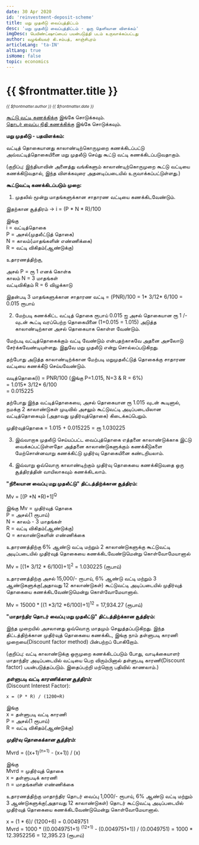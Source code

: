 ```yaml
---
date: 30 Apr 2020
id: 'reinvestment-deposit-scheme'
title: மறு முதலீடு வைப்புத்திட்டம்
desc: 'மறு முதலீடு வைப்புத்திட்டம் - ஒரு தெளிவான விளக்கம்'
imgDesc: பெயிண்ட்ஷாப்பைப் பயன்படுத்தி படம் உருவாக்கப்பட்டது
author: வழங்கியவர் கி.சம்பத், காஞ்சிபுரம்
articleLang: 'ta-IN'
altLang: true
isHome: false
topic: economics
---
```


<altLang />

# {{ $frontmatter.title }}
<i style="font-size: 0.75em;"> {{ $frontmatter.author }} {{ $frontmatter.date }} </i>

[கூட்டு வட்டி கணக்கிக்கு](http://thedatatalks.in/ta/custom/economics/compound-interest) இங்கே சொடுக்கவும்.  
[தொடர் வைப்பு நிதி கணக்கிக்கு](http://thedatatalks.in/ta/custom/economics/recurring-deposit) இங்கே சொடுக்கவும்.

**மறு முதலீடு - பதவிளக்கம்:**

வட்டித் தொகையானது காலாண்டிற்கொருமுறை கணக்கிடப்பட்டு அவ்வட்டித்தொகையினை மறு முதலீடு செய்து கூட்டு வட்டி கணக்கிடப்படுவதாகும். 

(குறிப்பு: இந்தியாவின் அனைத்து வங்கிகளும் காலாண்டிற்கொருமுறை கூட்டு வட்டியை கணக்கிடுவதால், இந்த விளக்கவுரை அதனடிப்படையில் உருவாக்கப்பட்டுள்ளது.)

**கூட்டுவட்டி கணக்கிடப்படும் முறை:**

1. முதலில் மூன்று மாதங்களுக்கான சாதாரண வட்டியை கணக்கிடவேண்டும். 

இதற்கான சூத்திரம் -> i = (P * N * R)/100

இங்கு   
i = வட்டித்தொகை   
P = அசல்(முதலீட்டுத் தொகை)  
N = காலம்(மாதங்களின் எண்ணிக்கை)  
R = வட்டி விகிதம்(ஆண்டுக்கு)   

உதாரணத்திற்கு, 

அசல் P  = ரூ 1 எனக் கொள்க  
காலம் N = 3 மாதங்கள்   
வட்டிவிகிதம் R = 6 விழுக்காடு   

இதன்படி 3 மாதங்களுக்கான சாதாரண வட்டி = (PNR)/100 = 1* 3/12* 6/100 = 0.015 ரூபாய்  

2. மேற்படி கணக்கிட்ட வட்டித் தொகை ரூபாய் 0.015 ஐ அசல் தொகையான ரூ 1 /- வுடன் கூட்டி வரப்பெற்ற தொகையினை (1+0.015 = 1.015) அடுத்த காலாண்டிற்கான அசல் தொகையாக கொள்ள வேண்டும்.

மேற்படி வட்டித்தொகைக்கும் வட்டி வேண்டும் என்பதற்காகவே அதனை அசலோடு சேர்க்கவேண்டியுள்ளது. இதுவே மறு முதலீடு என்று சொல்லப்படுகிறது.

தற்போது அடுத்த காலாண்டிற்க்கான மேற்படி மறுமுதலீட்டுத் தொகைக்கு சாதாரண வட்டியை கணக்கீடு செய்யவேண்டும். 

வடித்தொகை(i)    = PNR/100 (இங்கு P=1.015, N=3 & R = 6%)  
                    = 1.015* 3/12* 6/100  
                    = 0.015225  

தற்போது இந்த வட்டித்தொகையை, அசல் தொகையான ரூ 1.015 வுடன் கூடினால், நமக்கு 2 காலாண்டுகள் முடிவில் அசலும் கூட்டுவட்டி அடிப்படையிலான வட்டித்தொகையும் (அதாவது முதிர்வுத்தொகை) கிடைக்கப்பெறும். 

முதிர்வுத்தொகை = 1.015 + 0.015225 = ரூ 1.030225

3. இவ்வாறாக முதலீடு செய்யப்பட்ட வைப்புத்தொகை எத்தனை காலாண்டுக்காக இட்டு வைக்கப்பட்டுள்ளதோ அத்தனை காலாண்டுகளுக்கும் கணக்கீடுகளை மேற்சொன்னவாறு கணக்கிட்டு முதிர்வு தொகையினை கண்டறியலாம்.

4. இவ்வாறு ஒவ்வொரு காலாண்டிற்கும் முதிர்வு தொகையை கணக்கிடுவதை ஒரு சூத்திரத்தின் வாயிலாகவும் கணக்கிடலாம்.

**"நிலையான வைப்பு மறு முதலீட்டு" திட்டத்திற்க்கான சூத்திரம்:**

Mv = [(P *N *R)+1]<sup>Q</sup>

இங்கு 
Mv = முதிர்வுத் தொகை  
P = அசல்(1 ரூபாய்)   
N = காலம் - 3 மாதங்கள்  
R = வட்டி விகிதம்(ஆண்டுக்கு)   
Q = காலாண்டுகளின் எண்ணிக்கை  

உதாரணத்திற்கு 6% ஆண்டு வட்டி மற்றும் 2 காலாண்டுகளுக்கு கூட்டுவட்டி அடிப்படையில் முதிர்வுத் தொகையை கணக்கிடவேண்டுமென்று கொள்வோமேயானால் 

Mv = [(1* 3/12 * 6/100)+1]<sup>2</sup> = 1.030225 (ரூபாய்)

உதாரணத்திற்கு அசல் 15,000/- ரூபாய், 6% ஆண்டு வட்டி மற்றும் 3 ஆண்டுகளுக்கு(அதாவது 12 காலாண்டுகள்) கூட்டுவட்டி அடிப்படையில் முதிர்வுத் தொகையை கணக்கிடவேண்டுமென்று கொள்வோமேயானால். 

Mv = 15000 * [(1 *3/12 *6/100)+1]<sup>12</sup> = 17,934.27 (ரூபாய்)

**"மாதாந்திர தொடர் வைப்பு மறு முதலீட்டு" திட்டத்திற்க்கான சூத்திரம்:**

இந்த முறையில் அசலானது ஒவ்வொரு மாதமும் செலுத்தப்படுகிறது. இந்த திட்டத்திற்க்கான முதிர்வுத் தொகையை கணக்கிட, இங்கு நாம் தள்ளுபடி காரணி முறையை(Discount factor method) பின்பற்றப் போகிறோம்.

(குறிப்பு: வட்டி காலாண்டுக்கு ஒருமுறை கணக்கிடப்படும் போது, வாடிக்கையாளர்  மாதாந்திர அடிப்படையில் வட்டியை பெற விரும்பினால் தள்ளுபடி காரணி(Discount factor) பயன்படுத்தப்படும். இதைப்பற்றி மற்றொரு பதிவில் காணலாம்.)

***தள்ளுபடி வட்டி காரணிக்கான சூத்திரம்:***  
(Discount Interest Factor):  

    x = (P * R) / (1200+R)

இங்கு  
x = தள்ளுபடி வட்டி காரணி  
P = அசல்(1 ரூபாய்)  
R = வட்டி விகிதம்(ஆண்டுக்கு)  

***முதிர்வு தொகைக்கான சூத்திரம்:***

Mvrd = ((x+1)<sup>(n+1)</sup> - (x+1)) / (x)

இங்கு  
Mvrd = முதிர்வுத் தொகை   
x = தள்ளுபடிக் காரணி  
n = மாதங்களின் எண்ணிக்கை   

உதாரணத்திற்கு மாதாந்திர தொடர் வைப்பு 1,000/- ரூபாய், 6% ஆண்டு வட்டி மற்றும் 3 ஆண்டுகளுக்கு(அதாவது 12 காலாண்டுகள்) தொடர் கூட்டுவட்டி அடிப்படையில் முதிர்வுத் தொகையை கணக்கிடவேண்டுமென்று கொள்வோமேயானால்.

x = (1 * 6)/ (1200+6) = 0.0049751  
Mvrd    = 1000 * ((0.0049751+1) <sup>(12+1)</sup> - (0.0049751+1)) / (0.0049751)
        = 1000 * 12.3952256
        = 12,395.23 (ரூபாய்)



<style>   

</style>